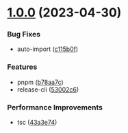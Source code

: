 # [1.0.0](https://github.com/wc19950724/vue3-base/compare/c115b0fc663c66b9b62dacec77d4f8440e9263c9...v1.0.0) (2023-04-30)


### Bug Fixes

* auto-import ([c115b0f](https://github.com/wc19950724/vue3-base/commit/c115b0fc663c66b9b62dacec77d4f8440e9263c9))


### Features

*  pnpm ([b78aa7c](https://github.com/wc19950724/vue3-base/commit/b78aa7c461c313d088f0e3bac79002870743a292))
*  release-cli ([53002c6](https://github.com/wc19950724/vue3-base/commit/53002c6db9ee7682bb8220babb8f92a2825d3e85))


### Performance Improvements

*  tsc ([43a3e74](https://github.com/wc19950724/vue3-base/commit/43a3e7495fee97e4afd9ae8d3061807b4b079e95))



